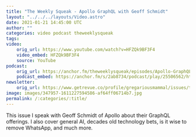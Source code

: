 ```yaml
---
title: "The Weekly Squeak - Apollo GraphQL with Geoff Schmidt"
layout: "../../../layouts/Video.astro"
date: 2021-01-21 14:45:00 UTC
author: ""
categories: video podcast theweeklysqueak
tags: 
video:
    orig_url: https://www.youtube.com/watch?v=HFZQk9BF3F4
    video_embed: HFZQk9BF3F4
    source: YouTube
podcast:
    orig_url: https://anchor.fm/theweeklysqueak/episodes/Apollo-GraphQL-with-Geoff-Schmidt-ep8ta2
    podcast_embed: https://anchor.fm/s/2ab8734/podcast/play/25506562/https%3A%2F%2Fd3ctxlq1ktw2nl.cloudfront.net%2Fstaging%2F2021-0-21%2F122ec89e-d431-6fee-cdc8-c87f62b1c4bb.mp3
newsletter:
    orig_url: https://www.getrevue.co/profile/gregariousmammal/issues/the-weekly-squeak-apollo-graphql-with-geoff-schmidt-307960
image: images/347957-1611227594586-af64ff06714b7.jpg
permalink: /:categories/:title/
---
```

This issue I speak with Geoff Schmidt of Apollo about their GraphQL offerings. I also cover general AI, decades old technology bets, is it wise to remove WhatsApp, and much more.